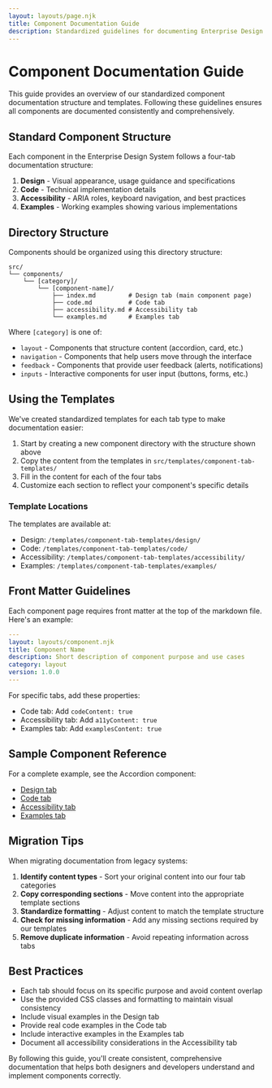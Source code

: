 ```yaml
---
layout: layouts/page.njk
title: Component Documentation Guide
description: Standardized guidelines for documenting Enterprise Design System components
---
```


# Component Documentation Guide

This guide provides an overview of our standardized component documentation structure and templates. Following these guidelines ensures all components are documented consistently and comprehensively.

## Standard Component Structure

Each component in the Enterprise Design System follows a four-tab documentation structure:

1. **Design** - Visual appearance, usage guidance and specifications
2. **Code** - Technical implementation details
3. **Accessibility** - ARIA roles, keyboard navigation, and best practices
4. **Examples** - Working examples showing various implementations

## Directory Structure

Components should be organized using this directory structure:

```
src/
└── components/
    └── [category]/
        └── [component-name]/
            ├── index.md         # Design tab (main component page)
            ├── code.md          # Code tab
            ├── accessibility.md # Accessibility tab
            └── examples.md      # Examples tab
```

Where `[category]` is one of:
- `layout` - Components that structure content (accordion, card, etc.)
- `navigation` - Components that help users move through the interface
- `feedback` - Components that provide user feedback (alerts, notifications)
- `inputs` - Interactive components for user input (buttons, forms, etc.)

## Using the Templates

We've created standardized templates for each tab type to make documentation easier:

1. Start by creating a new component directory with the structure shown above
2. Copy the content from the templates in `src/templates/component-tab-templates/`
3. Fill in the content for each of the four tabs
4. Customize each section to reflect your component's specific details

### Template Locations

The templates are available at:
- Design: `/templates/component-tab-templates/design/`
- Code: `/templates/component-tab-templates/code/`
- Accessibility: `/templates/component-tab-templates/accessibility/`
- Examples: `/templates/component-tab-templates/examples/`

## Front Matter Guidelines

Each component page requires front matter at the top of the markdown file. Here's an example:

```yaml
---
layout: layouts/component.njk
title: Component Name
description: Short description of component purpose and use cases
category: layout
version: 1.0.0
---
```

For specific tabs, add these properties:

- Code tab: Add `codeContent: true`
- Accessibility tab: Add `a11yContent: true`
- Examples tab: Add `examplesContent: true`

## Sample Component Reference

For a complete example, see the Accordion component:
- [Design tab](/components/layout/accordion/)
- [Code tab](/components/layout/accordion/code/)
- [Accessibility tab](/components/layout/accordion/accessibility/)
- [Examples tab](/components/layout/accordion/examples/)

## Migration Tips

When migrating documentation from legacy systems:

1. **Identify content types** - Sort your original content into our four tab categories
2. **Copy corresponding sections** - Move content into the appropriate template sections
3. **Standardize formatting** - Adjust content to match the template structure
4. **Check for missing information** - Add any missing sections required by our templates
5. **Remove duplicate information** - Avoid repeating information across tabs

## Best Practices

- Each tab should focus on its specific purpose and avoid content overlap
- Use the provided CSS classes and formatting to maintain visual consistency
- Include visual examples in the Design tab
- Provide real code examples in the Code tab
- Include interactive examples in the Examples tab
- Document all accessibility considerations in the Accessibility tab

By following this guide, you'll create consistent, comprehensive documentation that helps both designers and developers understand and implement components correctly.